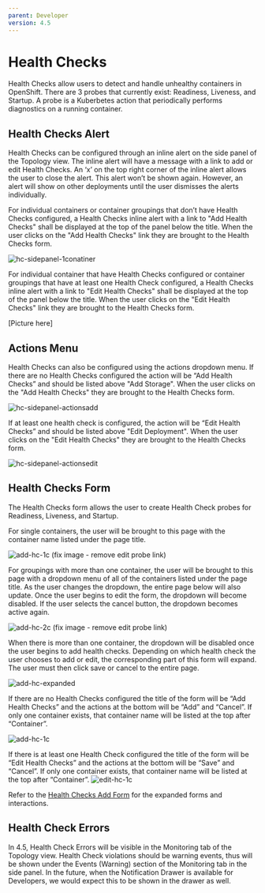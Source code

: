 ```yaml
---
parent: Developer
version: 4.5
---
```


# Health Checks
Health Checks allow users to detect and handle unhealthy containers in OpenShift.  There are 3 probes that currently exist: Readiness, Liveness, and Startup. A probe is a Kuberbetes action that periodically performs diagnostics on a running container.

## Health Checks Alert
Health Checks can be configured through an inline alert on the side panel of the Topology view. The inline alert will have a message with a link to add or edit Health Checks. An ‘x’ on the top right corner of the inline alert allows the user to close the alert. This alert won’t be shown again. However, an alert will show on other deployments until the user dismisses the alerts individually.

For individual containers or container groupings that don’t have Health Checks configured, a Health Checks inline alert with a link to "Add Health Checks" shall be displayed at the top of the panel below the title. When the user clicks on the "Add Health Checks" link they are brought to the Health Checks form.

![hc-sidepanel-1conatiner](img/hc-sidepanel-1conatiner.png)

<!--This inline alert would also be displayed on the deployment details page.  It would be under the Container header before the list of the containers.
![dpage2](img/dpage2.png)
![dpage1](img/dpage 1.png)-->


For individual container that have Health Checks configured or container groupings that have at least one Health Check configured, a Health Checks inline alert with a link to "Edit Health Checks" shall be displayed at the top of the panel below the title. When the user clicks on the "Edit Health Checks" link they are brought to the Health Checks form.

[Picture here]

## Actions Menu

Health Checks can also be configured using the actions dropdown menu.  If there are no Health Checks configured the action will be “Add Health Checks” and should be listed above "Add Storage". When the user clicks on the "Add Health Checks" they are brought to the Health Checks form.

![hc-sidepanel-actionsadd](img/hc-sidepanel-actionsadd.png)

If at least one health check is configured, the action will be “Edit Health Checks” and should be listed above "Edit Deployment". When the user clicks on the "Edit Health Checks" they are brought to the Health Checks form.

![hc-sidepanel-actionsedit](img/hc-sidepanel-actionsedit.png)

## Health Checks Form

The Health Checks form allows the user to create Health Check probes for Readiness, Liveness, and Startup.

For single containers, the user will be brought to this page with the container name listed under the page title.

![add-hc-1c](img/add-hc-1c.png)
(fix image - remove edit probe link)

For groupings with more than one container, the user will be brought to this page with a dropdown menu of all of the containers listed under the page title.  As the user changes the dropdown, the entire page below will also update.  Once the user begins to edit the form, the dropdown will become disabled. If the user selects the cancel button, the dropdown becomes active again.

![add-hc-2c](img/add-hc-2c.png)
(fix image - remove edit probe link)

When there is more than one container, the dropdown will be disabled once the user begins to add health checks.  Depending on which health check the user chooses to add or edit, the corresponding part of this form will expand. The user must then click save or cancel to the entire page.

![add-hc-expanded](img/add-hc-expanded.png)

If there are no Health Checks configured the title of the form will be “Add Health Checks” and the actions at the bottom will be “Add” and “Cancel”. If only one container exists, that container name will be listed at the top after “Container”.

![add-hc-1c](img/add-hc-1c.png)

If there is at least one Health Check configured the title of the form will be “Edit Health Checks” and the actions at the bottom will be “Save” and “Cancel”. If only one container exists, that container name will be listed at the top after “Container”.
![edit-hc-1c](img/edit-hc-1c.png)

Refer to the [Health Checks Add Form](developer/add-45/sections/Adv-Health_Checks.md) for the expanded forms and interactions.


## Health Check Errors
In 4.5, Health Check Errors will be visible in the Monitoring tab of the Topology view. Health Check violations should be warning events, thus will be shown under the Events (Warning) section of the Monitoring tab in the side panel. In the future, when the Notification Drawer is available for Developers, we would expect this to be shown in the drawer as well.

